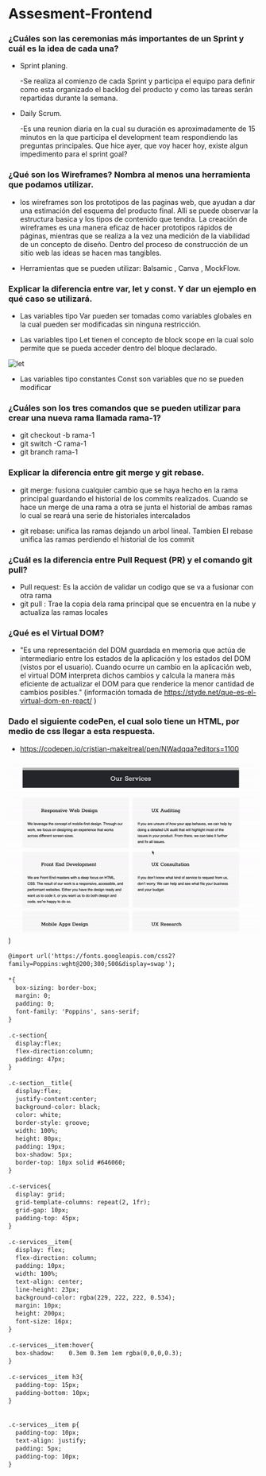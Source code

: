 # Assesment-Frontend

### ¿Cuáles son las ceremonias más importantes de un Sprint y cuál es la idea de cada una?

- Sprint planing.

  -Se realiza al comienzo de cada Sprint y participa el equipo para definir como esta organizado el backlog del producto y como las tareas serán repartidas durante la semana. 
  
- Daily Scrum.

  -Es una reunion diaria en la cual su duración es aproximadamente de 15 minutos en la que participa el development team respondiendo las preguntas principales. Que hice ayer, que voy hacer hoy, existe algun impedimento para el sprint goal?
  
  
### ¿Qué son los Wireframes? Nombra al menos una herramienta que podamos utilizar.

- los wireframes son los prototipos de las paginas web, que ayudan a dar una estimación del esquema del producto final. Alli se puede observar la estructura basica y los tipos de contenido que tendra. La creación de wireframes es una manera eficaz de hacer prototipos rápidos de páginas, mientras que se realiza a la vez una medición de la viabilidad de un concepto de diseño. Dentro del proceso de construcción de un sitio web las ideas se hacen mas tangibles. 

- Herramientas que se pueden utilizar: Balsamic , Canva , MockFlow.


### Explicar la diferencia entre var, let y const. Y dar un ejemplo en qué caso se utilizará.

- Las variables tipo Var pueden ser tomadas como variables globales en la cual pueden ser modificadas sin ninguna restricción. 

- Las variables tipo Let tienen el concepto de block scope en la cual solo permite que se pueda acceder dentro del bloque declarado. 

![let](https://user-images.githubusercontent.com/79812118/204684808-9b3d3bc8-06be-4719-a3ab-73109dd02434.jpg)

- Las variables tipo constantes Const son variables que no se pueden modificar  

### ¿Cuáles son los tres comandos que se pueden utilizar para crear una nueva rama llamada rama-1?

- git checkout -b rama-1
- git switch -C rama-1
- git branch rama-1


### Explicar la diferencia entre git merge y git rebase.

- git merge: fusiona cualquier cambio que se haya hecho en la rama principal guardando el historial de los commits realizados. Cuando se hace un merge de una rama a otra se junta el historial de ambas ramas lo cual se reará una serie de historiales intercalados 

- git rebase: unifica las ramas dejando un arbol lineal. Tambien El rebase unifica las ramas perdiendo el historial de los commit 


### ¿Cuál es la diferencia entre Pull Request (PR) y el comando git pull?

- Pull request: Es la acción de validar un codigo que se va a fusionar con otra rama 
- git pull : Trae la copia dela rama principal que se encuentra en la nube y actualiza las ramas locales 


### ¿Qué es el Virtual DOM?

- "Es  una representación del DOM guardada en memoria que actúa de intermediario entre los estados de la aplicación y los estados del DOM (vistos por el usuario). Cuando ocurre un cambio en la aplicación web, el virtual DOM interpreta dichos cambios y calcula la manera más eficiente de actualizar el DOM para que renderice la menor cantidad de cambios posibles." (información tomada de https://styde.net/que-es-el-virtual-dom-en-react/ )

### Dado el siguiente codePen, el cual solo tiene un HTML, por medio de css llegar a esta respuesta.

- https://codepen.io/cristian-makeitreal/pen/NWadqqa?editors=1100 

![picture](https://raw.githubusercontent.com/makeitrealcamp/assesment-1-programa-top/main/assets/services-section.gif))

```
@import url('https://fonts.googleapis.com/css2?family=Poppins:wght@200;300;500&display=swap');

*{
  box-sizing: border-box;
  margin: 0;
  padding: 0;
  font-family: 'Poppins', sans-serif;
}

.c-section{
  display:flex;
  flex-direction:column;
  padding: 47px;
}

.c-section__title{
  display:flex;
  justify-content:center;
  background-color: black;
  color: white;
  border-style: groove;
  width: 100%;
  height: 80px;
  padding: 19px;
  box-shadow: 5px;
  border-top: 10px solid #646060;
}

.c-services{
  display: grid;
  grid-template-columns: repeat(2, 1fr);
  grid-gap: 10px;
  padding-top: 45px;
}

.c-services__item{
  display: flex;
  flex-direction: column;
  padding: 10px;
  width: 100%;
  text-align: center;
  line-height: 23px;
  background-color: rgba(229, 222, 222, 0.534);
  margin: 10px;
  height: 200px;
  font-size: 16px;
}

.c-services__item:hover{
  box-shadow:    0.3em 0.3em 1em rgba(0,0,0,0.3);
}

.c-services__item h3{
  padding-top: 15px;
  padding-bottom: 10px;
}


.c-services__item p{
  padding-top: 10px;
  text-align: justify;
  padding: 5px;
  padding-top: 10px;
}

```
